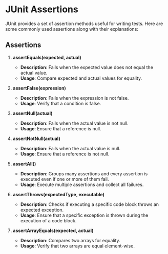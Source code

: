# JUnit Assertions

JUnit provides a set of assertion methods useful for writing tests. Here are some commonly used assertions along with their explanations:

## Assertions

1. **assertEquals(expected, actual)**
    - **Description**: Fails when the expected value does not equal the actual value.
    - **Usage**: Compare expected and actual values for equality.

2. **assertFalse(expression)**
    - **Description**: Fails when the expression is not false.
    - **Usage**: Verify that a condition is false.

3. **assertNull(actual)**
    - **Description**: Fails when the actual value is not null.
    - **Usage**: Ensure that a reference is null.

4. **assertNotNull(actual)**
    - **Description**: Fails when the actual value is null.
    - **Usage**: Ensure that a reference is not null.

5. **assertAll()**
    - **Description**: Groups many assertions and every assertion is executed even if one or more of them fail.
    - **Usage**: Execute multiple assertions and collect all failures.

6. **assertThrows(expectedType, executable)**
    - **Description**: Checks if executing a specific code block throws an expected exception.
    - **Usage**: Ensure that a specific exception is thrown during the execution of a code block.

7. **assertArrayEquals(expected, actual)**
    - **Description**: Compares two arrays for equality.
    - **Usage**: Verify that two arrays are equal element-wise.
